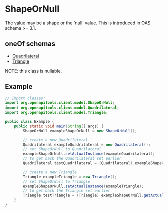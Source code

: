 

# ShapeOrNull

The value may be a shape or the 'null' value. This is introduced in OAS schema >= 3.1.

## oneOf schemas
* [Quadrilateral](Quadrilateral.md)
* [Triangle](Triangle.md)

NOTE: this class is nullable.

## Example
```java
// Import classes:
import org.openapitools.client.model.ShapeOrNull;
import org.openapitools.client.model.Quadrilateral;
import org.openapitools.client.model.Triangle;

public class Example {
    public static void main(String[] args) {
        ShapeOrNull exampleShapeOrNull = new ShapeOrNull();

        // create a new Quadrilateral
        Quadrilateral exampleQuadrilateral = new Quadrilateral();
        // set ShapeOrNull to Quadrilateral
        exampleShapeOrNull.setActualInstance(exampleQuadrilateral);
        // to get back the Quadrilateral set earlier
        Quadrilateral testQuadrilateral = (Quadrilateral) exampleShapeOrNull.getActualInstance();

        // create a new Triangle
        Triangle exampleTriangle = new Triangle();
        // set ShapeOrNull to Triangle
        exampleShapeOrNull.setActualInstance(exampleTriangle);
        // to get back the Triangle set earlier
        Triangle testTriangle = (Triangle) exampleShapeOrNull.getActualInstance();
    }
}
```

